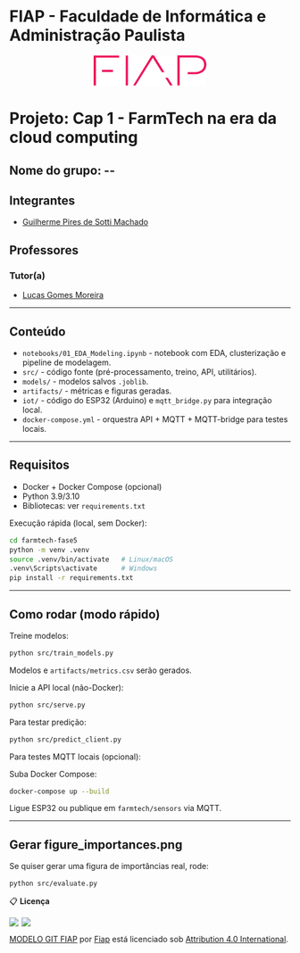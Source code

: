 # FIAP - Faculdade de Informática e Administração Paulista

<p align="center">
  <a href="https://www.fiap.com.br/">
    <img src="../assets/logo-fiap.png" alt="FIAP - Faculdade de Informática e Administração Paulista" width="40%" />
  </a>
</p>

#  Projeto: Cap 1 - FarmTech na era da cloud computing

## Nome do grupo: --

##  Integrantes
- [Guilherme Pires de Sotti Machado](https://www.linkedin.com/in/guilherme-pires-de-sotti-machado-296a7417a/)

##  Professores

### Tutor(a)
- [Lucas Gomes Moreira](https://www.linkedin.com/in/lucas-gomes-moreira-15a8452a/)

---

## Conteúdo
- `notebooks/01_EDA_Modeling.ipynb` - notebook com EDA, clusterização e pipeline de modelagem.
- `src/` - código fonte (pré-processamento, treino, API, utilitários).
- `models/` - modelos salvos `.joblib`.
- `artifacts/` - métricas e figuras geradas.
- `iot/` - código do ESP32 (Arduino) e `mqtt_bridge.py` para integração local.
- `docker-compose.yml` - orquestra API + MQTT + MQTT-bridge para testes locais.

---

## Requisitos
- Docker + Docker Compose (opcional)
- Python 3.9/3.10
- Bibliotecas: ver `requirements.txt`

Execução rápida (local, sem Docker):
```bash
cd farmtech-fase5
python -m venv .venv
source .venv/bin/activate   # Linux/macOS
.venv\Scripts\activate      # Windows
pip install -r requirements.txt
```

---

## Como rodar (modo rápido)


Treine modelos:
```bash
python src/train_models.py
```

Modelos e `artifacts/metrics.csv` serão gerados.

Inicie a API local (não-Docker):
```bash
python src/serve.py
```

Para testar predição:
```bash
python src/predict_client.py
```

Para testes MQTT locais (opcional):

Suba Docker Compose:
```bash
docker-compose up --build
```

Ligue ESP32 ou publique em `farmtech/sensors` via MQTT.


---

## Gerar figure_importances.png

Se quiser gerar uma figura de importâncias real, rode:
```bash
python src/evaluate.py
```


📋 **Licença**

<img src="https://mirrors.creativecommons.org/presskit/icons/cc.svg" width="22px" style="vertical-align:text-bottom; margin-right:2px;" /> <img src="https://mirrors.creativecommons.org/presskit/icons/by.svg" width="22px" style="vertical-align:text-bottom;" />  
<p xmlns:dct="http://purl.org/dc/terms/">
<a property="dct:title" href="https://github.com/agodoi/template">MODELO GIT FIAP</a> por 
<a property="cc:attributionName" href="https://fiap.com.br">Fiap</a> está licenciado sob 
<a href="http://creativecommons.org/licenses/by/4.0/" rel="license">Attribution 4.0 International</a>.
</p>
